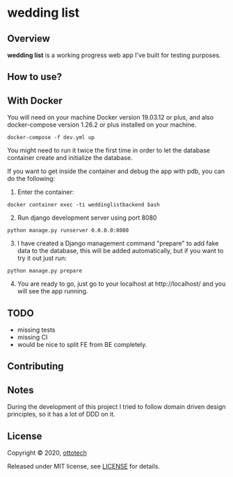 wedding list
=========

## Overview

**wedding list** is a working progress web app I've built for testing purposes. 

## How to use?
## With Docker
You will need on your machine Docker version 19.03.12 or plus,
and also docker-compose version 1.26.2 or plus installed on your machine.

```
docker-compose -f dev.yml up 
```

You might need to run it twice the first time in order to let the database container
create and initialize the database.

If you want to get inside the container and debug the app with pdb, 
you can do the following:

1) Enter the container:

`docker container exec -ti weddinglistbackend bash`

2) Run django development server using port 8080

`python manage.py runserver 0.0.0.0:8080`


3) I have created a Django management command "prepare" to add fake data to 
the database, this will be added automatically, but if you want to try it out
just run:

`python manage.py prepare`

4) You are ready to go, just go to your localhost at http://localhost/
and you will see the app running.

## TODO
- missing tests
- missing CI
- would be nice to split FE from BE completely.

## Contributing


## Notes

During the development of this project I tried to follow domain driven design
principles, so it has a lot of DDD on it.

## License

Copyright ©‎ 2020, [ottotech](https://ottotech.site/)

Released under MIT license, see [LICENSE](https://github.com/ottotech/godic/blob/master/LICENSE.md) for details.